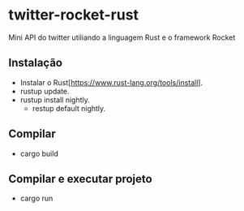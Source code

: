 # twitter-rocket-rust
Mini API do twitter utiliando a linguagem Rust e o framework Rocket

## Instalação
- Instalar o Rust[https://www.rust-lang.org/tools/install].
- rustup update.
- rustup install nightly.
  - restup default nightly.

## Compilar
- cargo build

## Compilar e executar projeto
- cargo run
